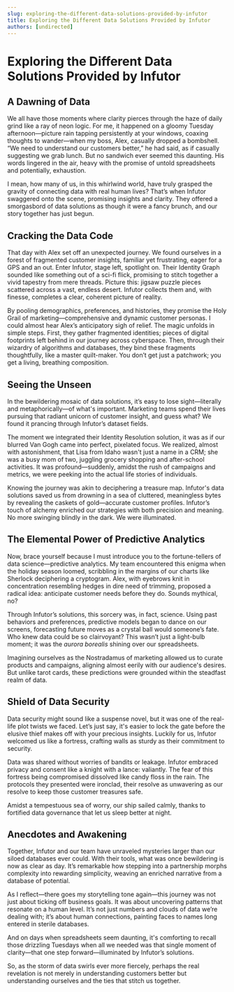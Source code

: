```yaml
---
slug: exploring-the-different-data-solutions-provided-by-infutor
title: Exploring the Different Data Solutions Provided by Infutor
authors: [undirected]
---
```



# Exploring the Different Data Solutions Provided by Infutor

## A Dawning of Data

We all have those moments where clarity pierces through the haze of daily grind like a ray of neon logic. For me, it happened on a gloomy Tuesday afternoon—picture rain tapping persistently at your windows, coaxing thoughts to wander—when my boss, Alex, casually dropped a bombshell. “We need to understand our customers better,” he had said, as if casually suggesting we grab lunch. But no sandwich ever seemed this daunting. His words lingered in the air, heavy with the promise of untold spreadsheets and potentially, exhaustion.

I mean, how many of us, in this whirlwind world, have truly grasped the gravity of connecting data with real human lives? That’s when Infutor swaggered onto the scene, promising insights and clarity. They offered a smorgasbord of data solutions as though it were a fancy brunch, and our story together has just begun.

## Cracking the Data Code

That day with Alex set off an unexpected journey. We found ourselves in a forest of fragmented customer insights, familiar yet frustrating, eager for a GPS and an out. Enter Infutor, stage left, spotlight on. Their Identity Graph sounded like something out of a sci-fi flick, promising to stitch together a vivid tapestry from mere threads. Picture this: jigsaw puzzle pieces scattered across a vast, endless desert. Infutor collects them and, with finesse, completes a clear, coherent picture of reality.

By pooling demographics, preferences, and histories, they promise the Holy Grail of marketing—comprehensive and dynamic customer personas. I could almost hear Alex’s anticipatory sigh of relief. The magic unfolds in simple steps. First, they gather fragmented identities; pieces of digital footprints left behind in our journey across cyberspace. Then, through their wizardry of algorithms and databases, they bind these fragments thoughtfully, like a master quilt-maker. You don’t get just a patchwork; you get a living, breathing composition.

## Seeing the Unseen

In the bewildering mosaic of data solutions, it’s easy to lose sight—literally and metaphorically—of what's important. Marketing teams spend their lives pursuing that radiant unicorn of customer insight, and guess what? We found it prancing through Infutor’s dataset fields.

The moment we integrated their Identity Resolution solution, it was as if our blurred Van Gogh came into perfect, pixelated focus. We realized, almost with astonishment, that Lisa from Idaho wasn't just a name in a CRM; she was a busy mom of two, juggling grocery shopping and after-school activities. It was profound—suddenly, amidst the rush of campaigns and metrics, we were peeking into the actual life stories of individuals.

Knowing the journey was akin to deciphering a treasure map. Infutor's data solutions saved us from drowning in a sea of cluttered, meaningless bytes by revealing the caskets of gold—accurate customer profiles. Infutor’s touch of alchemy enriched our strategies with both precision and meaning. No more swinging blindly in the dark. We were illuminated.

## The Elemental Power of Predictive Analytics

Now, brace yourself because I must introduce you to the fortune-tellers of data science—predictive analytics. My team encountered this enigma when the holiday season loomed, scribbling in the margins of our charts like Sherlock deciphering a cryptogram. Alex, with eyebrows knit in concentration resembling hedges in dire need of trimming, proposed a radical idea: anticipate customer needs before they do. Sounds mythical, no?

Through Infutor’s solutions, this sorcery was, in fact, science. Using past behaviors and preferences, predictive models began to dance on our screens, forecasting future moves as a crystal ball would someone’s fate. Who knew data could be so clairvoyant? This wasn’t just a light-bulb moment; it was the *aurora borealis* shining over our spreadsheets.

Imagining ourselves as the Nostradamus of marketing allowed us to curate products and campaigns, aligning almost eerily with our audience's desires. But unlike tarot cards, these predictions were grounded within the steadfast realm of data.

## Shield of Data Security

Data security might sound like a suspense novel, but it was one of the real-life plot twists we faced. Let’s just say, it's easier to lock the gate before the elusive thief makes off with your precious insights. Luckily for us, Infutor welcomed us like a fortress, crafting walls as sturdy as their commitment to security.

Data was shared without worries of bandits or leakage. Infutor embraced privacy and consent like a knight with a lance: valiantly. The fear of this fortress being compromised dissolved like candy floss in the rain. The protocols they presented were ironclad, their resolve as unwavering as our resolve to keep those customer treasures safe.

Amidst a tempestuous sea of worry, our ship sailed calmly, thanks to fortified data governance that let us sleep better at night.

## Anecdotes and Awakening

Together, Infutor and our team have unraveled mysteries larger than our siloed databases ever could. With their tools, what was once bewildering is now as clear as day. It’s remarkable how stepping into a partnership morphs complexity into rewarding simplicity, weaving an enriched narrative from a database of potential.

As I reflect—there goes my storytelling tone again—this journey was not just about ticking off business goals. It was about uncovering patterns that resonate on a human level. It’s not just numbers and clouds of data we’re dealing with; it’s about human connections, painting faces to names long entered in sterile databases.

And on days when spreadsheets seem daunting, it's comforting to recall those drizzling Tuesdays when all we needed was that single moment of clarity—that one step forward—illuminated by Infutor’s solutions.

So, as the storm of data swirls ever more fiercely, perhaps the real revelation is not merely in understanding customers better but understanding ourselves and the ties that stitch us together.